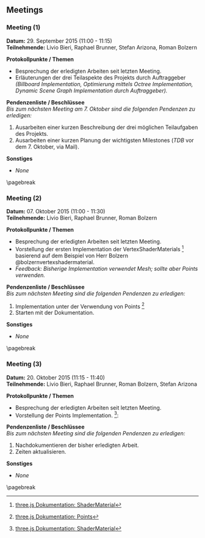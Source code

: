 ## Meetings

### Meeting (1)

**Datum:** 29. September 2015 (11:00 - 11:15)  
**Teilnehmende:** Livio Bieri, Raphael Brunner, Stefan Arizona, Roman Bolzern  

**Protokollpunkte / Themen**  

- Besprechung der erledigten Arbeiten seit letzten Meeting.
- Erläuterungen der drei Teilaspekte des Projekts durch Auftraggeber *(Billboard Implementation, Optimierung mittels Octree Implementation, Dynamic Scene Graph Implementation durch Auftraggeber).*

**Pendenzenliste / Beschlüssee**  
*Bis zum nächsten Meeting am 7. Oktober sind die folgenden Pendenzen zu erledigen:*

1. Ausarbeiten einer kurzen Beschreibung der drei möglichen Teilaufgaben des Projekts.
2. Ausarbeiten einer kurzen Planung der wichtigsten Milestones (*TDB* vor dem 7. Oktober, via Mail).

**Sonstiges**
- *None*

\pagebreak


### Meeting (2)

**Datum:** 07. Oktober 2015 (11:00 - 11:30)  
**Teilnehmende:** Livio Bieri, Raphael Brunner, Roman Bolzern  

**Protokollpunkte / Themen**  

- Besprechung der erledigten Arbeiten seit letzten Meeting.
- Vorstellung der ersten Implementation der VertexShaderMaterials [^1] basierend auf dem Beispiel von Herr Bolzern @bolzernvertexshadermaterial.
- *Feedback: Bisherige Implementation verwendet Mesh; sollte aber Points verwenden.*

**Pendenzenliste / Beschlüssee**  
*Bis zum nächsten Meeting sind die folgenden Pendenzen zu erledigen:*

1. Implementation unter der Verwendung von Points [^2]
2. Starten mit der Dokumentation.

**Sonstiges**  
- *None*

[^1]: [three.js Dokumentation: ShaderMaterial](http://threejs.org/docs/#Reference/Materials/ShaderMaterial)
[^2]: [three.js Dokumentation: Points](http://threejs.org/docs/#Reference/Objects/Points)

\pagebreak


### Meeting (3)

**Datum:** 20. Oktober 2015 (11:15 - 11:40)  
**Teilnehmende:** Livio Bieri, Raphael Brunner, Roman Bolzern, Stefan Arizona

**Protokollpunkte / Themen**  

- Besprechung der erledigten Arbeiten seit letzten Meeting.
- Vorstellung der Points Implementation. [^1]:

**Pendenzenliste / Beschlüssee**  
*Bis zum nächsten Meeting sind die folgenden Pendenzen zu erledigen:*

1. Nachdokumentieren der bisher erledigten Arbeit.
2. Zeiten aktualisieren.

**Sonstiges**  
- *None*

[^1]: [Commit auf Github]()

\pagebreak

